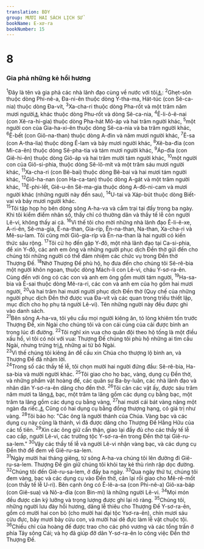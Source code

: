```yaml
---
translation: BDY
group: MƯƠI HAI SÁCH LỊCH SỬ
bookName: E-xơ-ra 
bookNumber: 15
---
```


<div class="title"><h1>8</h1><h3>Gia phả những kẻ hồi hương</h3></div>
<span class="verse exo_8_1"><sup>1</sup>Đây là tên và gia phả các nhà lãnh đạo cùng về nước với tôi<a href="#" data-toggle="tooltip" data-placement="bottom" title="Nt thêm: từ Ba-by-luân, dưới đời Ạt-ta-xét-xe">⚓</a>: </span>
<span class="verse exo_8_2"><sup>2</sup>Ghẹt-sôn thuộc dòng Phi-nê-a, Đa-ni-ên thuộc dòng Y-tha-ma, Hát-túc (con Sê-ca-nia) thuộc dòng Đa-vít, </span>
<span class="verse exo_8_3"><sup>3</sup>Xa-cha-ri thuộc dòng Pha-rốt và một trăm năm mươi người<a href="#" data-toggle="tooltip" data-placement="bottom" title="Nt người đàn ông">⚓</a> khác thuộc dòng Phu-rốt và dòng Sê-ca-nia, </span>
<span class="verse exo_8_4"><sup>4</sup>Ê-li-ô-ê-nai (con Xê-ra-hi-gia) thuộc dòng Pha-hát Mô-áp và hai trăm người khác, </span>
<span class="verse exo_8_5"><sup>5</sup>một người con của Gia-ha-xi-ên thuộc dòng Sê-ca-nia và ba trăm người khác, </span>
<span class="verse exo_8_6"><sup>6</sup>Ê-bết (con Giô-na-than) thuộc dòng A-đin và năm mươi người khác, </span>
<span class="verse exo_8_7"><sup>7</sup>Ê-sa (con A-tha-lia) thuộc dòng Ê-lam và bảy mươi người khác, </span>
<span class="verse exo_8_8"><sup>8</sup>Xê-ba-đia (con Mi-ca-ên) thuộc dòng Sê-pha-tia và tám mươi người khác, </span>
<span class="verse exo_8_9"><sup>9</sup>Áp-đia (con Giê-hi-ên) thuộc dòng Giô-áp và hai trăm mười tám người khác, </span>
<span class="verse exo_8_10"><sup>10</sup>một người con của Giô-si-phia, thuộc dòng Sê-lô-mít và một trăm sáu mươi người khác, </span>
<span class="verse exo_8_11"><sup>11</sup>Xa-cha-ri (con Bê-bai) thuộc dòng Bê-bai và hai mươi tám người khác, </span>
<span class="verse exo_8_12"><sup>12</sup>Giô-ha-nan (con Ha-ca-tan) thuộc dòng A-gát và một trăm người khác, </span>
<span class="verse exo_8_13"><sup>13</sup>Ê-phi-lết, Giê-u-ên Sê-ma-gia thuộc dòng A-đô-ni-cam và mươi người khác (những người này đến sau), </span>
<span class="verse exo_8_14"><sup>14</sup>U-tai và Xáp-bút thuộc dòng Biết-vai và bảy mươi người khác.<br/></span>
<span class="verse exo_8_15"><sup>15</sup>Tôi tập họp họ bên dòng sông A-ha-va và cắm trại tại đấy trong ba ngày. Khi tôi kiểm điểm nhân số, thấy chỉ có thường dân và thầy tế lễ còn người Lê-vi, không thấy ai cả. </span>
<span class="verse exo_8_16"><sup>16</sup>Vì thế tôi cho mời những nhà lãnh đạo Ê-li-ê-xe, A-ri-ên, Sê-ma-gia, Ê-na-than, Gia-ríp, Ên-na-than, Na-than, Xa-cha-ri và Mê-su-lam. Tôi cũng mời Giô-gia-ríp và Ên-na-than là hai người có kiến thức sâu rộng. </span>
<span class="verse exo_8_17"><sup>17</sup>Tôi cử họ đến gặp Y-đô, một nhà lãnh đạo tại Ca-si-phia, để xin Y-đô, các anh em ông và những người phục dịch Đền thờ gửi đến cho chúng tôi những người có thể đảm nhiệm các chức vụ trong Đền thờ Thượng Đế. </span>
<span class="verse exo_8_18"><sup>18</sup>Nhờ Thượng Đế phù hộ, họ đưa đến cho chúng tôi Sê-rê-bia một người khôn ngoan, thuộc dòng Mách-li con Lê-vi, cháu Y-sơ-ra-ên. Cùng đến với ông có các con và anh em ông gồm mười tám người, </span>
<span class="verse exo_8_19"><sup>19</sup>Ha-sa-bia và Ê-sai thuộc dòng Mê-ra-ri, các con và anh em của họ gồm hai mươi người, </span>
<span class="verse exo_8_20"><sup>20</sup>và hai trăm hai mươi người phục dịch Đền thờ (Quy chế của những người phục dịch Đền thờ được vua Đa-vít và các quan trong triều thiết lập, mục đích cho họ phụ tá người Lê-vi). Tên những người này đều được ghi vào danh sách.<br/></span>
<span class="verse exo_8_21"><sup>21</sup>Bên sông A-ha-va, tôi yêu cầu mọi người kiêng ăn, tỏ lòng khiêm tốn trước Thượng Đế, xin Ngài cho chúng tôi và con cái cùng của cải được bình an trong lúc đi đường. </span>
<span class="verse exo_8_22"><sup>22</sup>Tôi nghĩ xin vua cho quân đội theo hộ tống là một điều xấu hổ, vì tôi có nói với vua: Thượng Đế chúng tôi phù hộ những ai tìm cầu Ngài, nhưng trừng trị<a href="#" data-toggle="tooltip" data-placement="bottom" title="Nt uy quyền và thịnh nộ của Ngài chống lại">⚓</a> những ai từ bỏ Ngài.<br/></span>
<span class="verse exo_8_23"><sup>23</sup>Vì thế chúng tôi kiêng ăn để cầu xin Chúa cho thượng lộ bình an, và Thượng Đế đã nhậm lời.<br/></span>
<span class="verse exo_8_24"><sup>24</sup>Trong số các thầy tế lễ, tôi chọn mười hai người đứng đầu: Sê-rê-bia, Ha-sa-bia và mười người khác. </span>
<span class="verse exo_8_25"><sup>25</sup>Tôi giao cho họ bạc, vàng, dụng cụ Đền thờ, và những phẩm vật hoàng đế, các quân sư Ba-by-luân, các nhà lãnh đạo và nhân dân Y-sơ-ra-ên dâng cho đền thờ. </span>
<span class="verse exo_8_26"><sup>26</sup>Tôi cân các vật ấy, được sáu trăm năm mươi ta lâng<a href="#" data-toggle="tooltip" data-placement="bottom" title="Nt talents">⚓</a> bạc, một trăm ta lâng gồm các dụng cụ bằng bạc, một trăm ta lâng gồm các dụng cụ bằng vàng, </span>
<span class="verse exo_8_27"><sup>27</sup>hai mươi cái bát vàng nặng một ngàn đa riếc.<a href="#" data-toggle="tooltip" data-placement="bottom" title="Nt darics, 1 daric nặng non 4 gờ ram">⚓</a> Cũng có hai dụng cụ bằng đồng thượng hạng, có giá trị như vàng. </span>
<span class="verse exo_8_28"><sup>28</sup>Tôi bảo họ: &#34;Các ông là người thánh của Chúa. Vàng bạc và các dụng cụ này cũng là thánh, vì đã được dâng cho Thượng Đế Hằng Hữu của các tổ tiên. </span>
<span class="verse exo_8_29"><sup>29</sup>Xin các ông giữ cẩn thận, giao lại đầy đủ cho các thầy tế lễ cao cấp, người Lê-vi, các trưởng tộc Y-sơ-ra-ên trong Đền thờ tại Giê-ru-sa-lem.&#34; </span>
<span class="verse exo_8_30"><sup>30</sup>Vậy các thầy tế lễ và người Lê-vi nhận vàng bạc, và các dụng cụ Đền thờ để đem về Giê-ru-sa-lem.<br/></span>
<span class="verse exo_8_31"><sup>31</sup>Ngày mười hai tháng giêng, từ sông A-ha-va chúng tôi lên đường đi Giê-ru-sa-lem. Thượng Đế gìn giữ chúng tôi khỏi tay kẻ thù rình rập dọc đường.<br/></span>
<span class="verse exo_8_32"><sup>32</sup>Chúng tôi đến Giê-ru-sa-lem, ở đấy ba ngày. </span>
<span class="verse exo_8_33"><sup>33</sup>Qua ngày thứ tư, chúng tôi đem vàng, bạc và các dụng cụ vào Đền thờ, cân lại rồi giao cho Mê-rê-mốt (con thầy tế lễ U-ri). Bên cạnh ông có Ê-lê-a-sa (con Phi-nê-a) Giô-xa-báp (con Giê-sua) và Nô-a-đia (con Bin-mi) là những người Lê-vi. </span>
<span class="verse exo_8_34"><sup>34</sup>Mọi món đều được cân kỹ lưỡng và trọng lượng được ghi lại rõ ràng. </span>
<span class="verse exo_8_35"><sup>35</sup>Chúng tôi, những người lưu đày hồi hương, dâng lễ thiêu cho Thượng Đế Y-sơ-ra-ên, gồm có mười hai con bò (cho mười hai đại tộc Ysơ-ra-ên), chín mươi sáu cừu đực, bảy mươi bảy cừu con, và mười hai dê đực làm lễ vật chuộc tội. </span>
<span class="verse exo_8_36"><sup>36</sup>Chiếu chỉ của hoàng đế được trao cho các phó vương và các tổng trấn ở phía Tây sông Cái; và họ đã giúp đỡ dân Y-sơ-ra-ên lo công việc Đền thờ Thượng Đế.</span>
